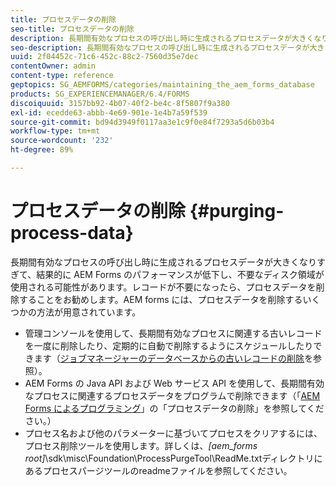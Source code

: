```yaml
---
title: プロセスデータの削除
seo-title: プロセスデータの削除
description: 長期間有効なプロセスの呼び出し時に生成されるプロセスデータが大きくなりすぎて、結果的に AEM Forms のパフォーマンスが低下し、不要なディスク領域が使用される可能性があります。プロセスデータをパージする方法を確認してください。
seo-description: 長期間有効なプロセスの呼び出し時に生成されるプロセスデータが大きくなりすぎて、結果的に AEM Forms のパフォーマンスが低下し、不要なディスク領域が使用される可能性があります。プロセスデータをパージする方法を確認してください。
uuid: 2f04452c-71c6-452c-88c2-7560d35e7dec
contentOwner: admin
content-type: reference
geptopics: SG_AEMFORMS/categories/maintaining_the_aem_forms_database
products: SG_EXPERIENCEMANAGER/6.4/FORMS
discoiquuid: 3157bb92-4b07-40f2-be4c-8f5807f9a380
exl-id: ecedde63-abbb-4e69-901e-1e4b7a59f539
source-git-commit: bd94d3949f0117aa3e1c9f0e84f7293a5d6b03b4
workflow-type: tm+mt
source-wordcount: '232'
ht-degree: 89%

---
```


# プロセスデータの削除 {#purging-process-data}

長期間有効なプロセスの呼び出し時に生成されるプロセスデータが大きくなりすぎて、結果的に AEM Forms のパフォーマンスが低下し、不要なディスク領域が使用される可能性があります。レコードが不要になったら、プロセスデータを削除することをお勧めします。AEM forms には、プロセスデータを削除するいくつかの方法が用意されています。

* 管理コンソールを使用して、長期間有効なプロセスに関連する古いレコードを一度に削除したり、定期的に自動で削除するようにスケジュールしたりできます（[ジョブマネージャーのデータベースからの古いレコードの削除](/help/forms/using/admin-help/purge-records-job-manager-database.md#purge-records-from-the-job-manager-database)を参照）。
* AEM Forms の Java API および Web サービス API を使用して、長期間有効なプロセスに関連するプロセスデータをプログラムで削除できます（「[AEM Forms によるプログラミング](https://www.adobe.com/go/learn_aemforms_programming_63)」の「プロセスデータの削除」を参照してください。）
* プロセス名および他のパラメーターに基づいてプロセスをクリアするには、プロセス削除ツールを使用します。詳しくは、*[aem_forms root]*\sdk\misc\Foundation\ProcessPurgeTool\ReadMe.txtディレクトリにあるプロセスパージツールのreadmeファイルを参照してください。
